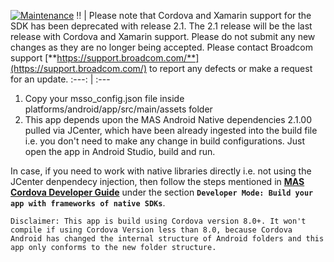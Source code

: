 [![Maintenance](https://img.shields.io/badge/Maintained%3F-no-red.svg)](https://bitbucket.org/lbesson/ansi-colors)
:bangbang: | Please note that Cordova and Xamarin support for the SDK has been deprecated with release 2.1. The 2.1 release will be the last release with Cordova and Xamarin support. Please do not submit any new changes as they are no longer being accepted. Please contact Broadcom support [**https://support.broadcom.com/**](https://support.broadcom.com/) to report any defects or make a request for an update.
:---: | :---

1. Copy your msso_config.json file inside platforms/android/app/src/main/assets folder
2. This app depends upon the MAS Android Native dependencies 2.1.00 pulled via JCenter, which have been already ingested into the build file i.e. you don't need to make any change in build configurations. Just open the app in Android Studio, build and run.

In case, if you need to work with native libraries directly i.e. not using the JCenter denpendecy injection, then follow the steps mentioned in [**MAS Cordova Developer Guide**](https://techdocs.broadcom.com/content/broadcom/techdocs/us/en/ca-enterprise-software/layer7-api-management/mobile-sdk-for-ca-mobile-api-gateway/2-1/Cordova/Cordova_2-1.html) under the section **`Developer Mode: Build your app with frameworks of native SDKs`**.

```
Disclaimer: This app is build using Cordova version 8.0+. It won't compile if using Cordova Version less than 8.0, because Cordova Android has changed the internal structure of Android folders and this app only conforms to the new folder structure.
```
